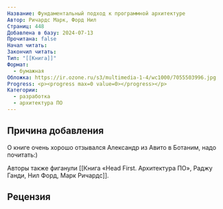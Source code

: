 ```yaml
---
Название: Фундаментальный подход к программной архитектуре
Автор: Ричардс Марк, Форд Нил
Страниц: 448
Добавлена в базу: 2024-07-13
Прочитана: false
Начал читать: 
Закончил читать: 
Тип: "[[Книга]]"
Формат:
  - бумажная
Обложка: https://ir.ozone.ru/s3/multimedia-1-4/wc1000/7055503996.jpg
Progress: <p><progress max=0 value=0></progress></p>
Категории:
  - разработка
  - архитектура ПО
---
```

## Причина добавления

О книге очень хорошо отзывался Александр из Авито в Ботаним, надо почитать:)

Авторы также фиганули [[Книга «Head First. Архитектура ПО», Раджу Ганди, Нил Форд, Марк Ричардс]].
## Рецензия